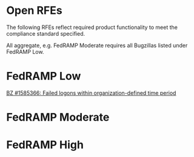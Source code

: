 # Open RFEs
The following RFEs reflect required product functionality
to meet the compliance standard specified.

All aggregate, e.g. FedRAMP Moderate requires all
Bugzillas listed under FedRAMP Low.

# FedRAMP Low
[BZ #1585366: Failed logons within organization-defined time period](https://bugzilla.redhat.com/show_bug.cgi?id=1585366)
# FedRAMP Moderate

# FedRAMP High